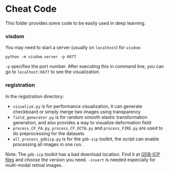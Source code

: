 # Cheat Code

This folder provides some code to be easily used in deep learning.



### visdom

You may need to start a server (usually on `localhost`) for `visdom`:
```
python -m visdom.server -p 6677
```
`-p` specifies the port number. After executing this in command line, you can go to `localhost:6677` to see the visualization.



### registration

In the registration directory:

-  `visualize.py` is for performance visualization, it can generate checkboard or simply merge two images using transparency
-  `field_generator.py` is for random smooth elastic transformation generation, and also provides a way to visualize deformation field
- `process_CF_FA.py`, `process_CF_OCTA.py` and `process_FIRE.py` are used to do preprocessing for the datasets
- `all_process_gdbicp.py` is for the `gdb-icp` toolkit, the script can enable processing all images in one run.

Note: The `gdb-icp` toolkit has a bad download location. Find it at [GDB-ICP files](https://www.cs.rpi.edu/research/groups/vision/gdbicp/exec/files/) and choose the version you need. `-invert` is needed especially for multi-modal retinal images.
